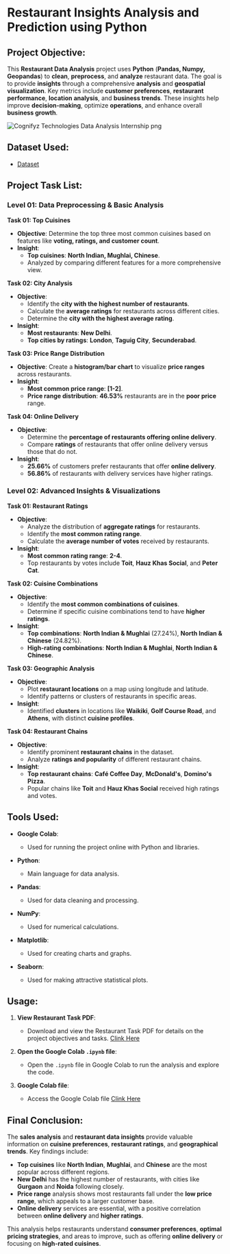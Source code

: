 # Restaurant Insights Analysis and Prediction using Python

## Project Objective:
This **Restaurant Data Analysis** project uses **Python** (**Pandas, Numpy, Geopandas**) to **clean**, **preprocess**, and **analyze** restaurant data. The goal is to provide **insights** through a comprehensive **analysis** and **geospatial visualization**. Key metrics include **customer preferences**, **restaurant performance**, **location analysis**, and **business trends**. These insights help improve **decision-making**, optimize **operations**, and enhance overall **business growth**.

![Cognifyz Technologies Data Analysis Internship png](https://github.com/user-attachments/assets/3bb04cb2-2726-400c-a4e6-0f17f8ccd9b5)


## Dataset Used:
- <a href="https://github.com/sayaniketsaini24/Cognifyz-Technologies-Data-Analysis-Internship/blob/main/Cognifyz%20Technologies%20Restaurant%20Dataset.csv">Dataset</a>

## **Project Task List:**

### **Level 01: Data Preprocessing & Basic Analysis**

**Task 01: Top Cuisines**  
- **Objective**: Determine the top three most common cuisines based on features like **voting, ratings, and customer count**.  
- **Insight**: 
  - **Top cuisines**: **North Indian, Mughlai, Chinese**.
  - Analyzed by comparing different features for a more comprehensive view.

**Task 02: City Analysis**  
- **Objective**:  
  - Identify the **city with the highest number of restaurants**.  
  - Calculate the **average ratings** for restaurants across different cities.  
  - Determine the **city with the highest average rating**.  
- **Insight**:
  - **Most restaurants**: **New Delhi**.
  - **Top cities by ratings**: **London**, **Taguig City**, **Secunderabad**.

**Task 03: Price Range Distribution**  
- **Objective**: Create a **histogram/bar chart** to visualize **price ranges** across restaurants.  
- **Insight**:  
  - **Most common price range**: **[1-2]**.  
  - **Price range distribution**: **46.53%** restaurants are in the **poor price** range.

**Task 04: Online Delivery**  
- **Objective**:  
  - Determine the **percentage of restaurants offering online delivery**.  
  - Compare **ratings** of restaurants that offer online delivery versus those that do not.  
- **Insight**:  
  - **25.66%** of customers prefer restaurants that offer **online delivery**.  
  - **56.86%** of restaurants with delivery services have higher ratings.

### **Level 02: Advanced Insights & Visualizations**

**Task 01: Restaurant Ratings**  
- **Objective**:  
  - Analyze the distribution of **aggregate ratings** for restaurants.  
  - Identify the **most common rating range**.  
  - Calculate the **average number of votes** received by restaurants.  
- **Insight**:  
  - **Most common rating range**: **2-4**.  
  - Top restaurants by votes include **Toit**, **Hauz Khas Social**, and **Peter Cat**.

**Task 02: Cuisine Combinations**  
- **Objective**:  
  - Identify the **most common combinations of cuisines**.  
  - Determine if specific cuisine combinations tend to have **higher ratings**.  
- **Insight**:  
  - **Top combinations**: **North Indian & Mughlai** (27.24%), **North Indian & Chinese** (24.82%).  
  - **High-rating combinations**: **North Indian & Mughlai**, **North Indian & Chinese**.

**Task 03: Geographic Analysis**  
- **Objective**:  
  - Plot **restaurant locations** on a map using longitude and latitude.  
  - Identify patterns or clusters of restaurants in specific areas.  
- **Insight**:  
  - Identified **clusters** in locations like **Waikiki**, **Golf Course Road**, and **Athens**, with distinct **cuisine profiles**.

**Task 04: Restaurant Chains**  
- **Objective**:  
  - Identify prominent **restaurant chains** in the dataset.  
  - Analyze **ratings and popularity** of different restaurant chains.  
- **Insight**:  
  - **Top restaurant chains**: **Café Coffee Day**, **McDonald's**, **Domino's Pizza**.  
  - Popular chains like **Toit** and **Hauz Khas Social** received high ratings and votes.

## **Tools Used:**

- **Google Colab**:  
  - Used for running the project online with Python and libraries.

- **Python**:  
  - Main language for data analysis.

- **Pandas**:  
  - Used for data cleaning and processing.

- **NumPy**:  
  - Used for numerical calculations.

- **Matplotlib**:  
  - Used for creating charts and graphs.

- **Seaborn**:  
  - Used for making attractive statistical plots.

## **Usage:**

1. **View Restaurant Task PDF**:  
   - Download and view the Restaurant Task PDF for details on the project objectives and tasks. <a href="https://github.com/sayaniketsaini24/Cognifyz-Technologies-Data-Analysis-Internship/blob/main/Cognifyz%20Technologies%20Data%20Analysis%20Internship%20Task.pdf">Clink Here</a>

2. **Open the Google Colab `.ipynb` file**:  
   - Open the `.ipynb` file in Google Colab to run the analysis and explore the code.

3. **Google Colab file**:  
   - Access the Google Colab file <a href="https://github.com/sayaniketsaini24/Cognifyz-Technologies-Data-Analysis-Internship/blob/main/Cognifyz_Technologies_Data_Analysis_Internship.ipynb">Clink Here</a>

## **Final Conclusion:**

The **sales analysis** and **restaurant data insights** provide valuable information on **cuisine preferences**, **restaurant ratings**, and **geographical trends**. Key findings include:

- **Top cuisines** like **North Indian**, **Mughlai**, and **Chinese** are the most popular across different regions.
- **New Delhi** has the highest number of restaurants, with cities like **Gurgaon** and **Noida** following closely.
- **Price range** analysis shows most restaurants fall under the **low price range**, which appeals to a larger customer base.
- **Online delivery** services are essential, with a positive correlation between **online delivery** and **higher ratings**.

This analysis helps restaurants understand **consumer preferences**, **optimal pricing strategies**, and areas to improve, such as offering **online delivery** or focusing on **high-rated cuisines**.
